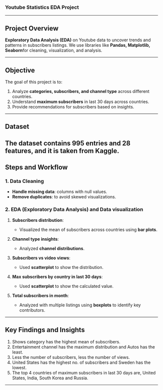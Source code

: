 ### Youtube Statistics EDA Project  

---

## Project Overview
**Exploratory Data Analysis (EDA)** on Youtube data to uncover trends and patterns in subscribers listings. We use libraries like **Pandas, Matplotlib, Seaborn**for cleaning, visualization, and analysis. 

---

## Objective
The goal of this project is to:
1. Analyze **categories, subscribers, and channel type** across different countries.
2. Understand **maximum subscribers** in last 30 days across countries.
3. Provide recommendations for subscribers based on insights.

---

## Dataset
The dataset contains **995 entries and 28 features**, and it is taken from Kaggle. 
---

## Steps and Workflow

### 1. Data Cleaning
- **Handle missing data**: columns with null values.
- **Remove duplicates**: to avoid skewed visualizations.

### 2. EDA (Exploratory Data Analysis) and Data visualization
1. **Subscribers distribution**: 
   - Visualized the mean of subscribers across countries using **bar plots**.
     
2. **Channel type insights**:
   - Analyzed **channel distributions**.

3. **Subscribers vs video views**:
   - Used **scatterplot** to show the distribution.

4. **Max subscribers by country in last 30 days**:
   - Used **scatterplot** to show the calculated value.

5. **Total subscribers in month**:
   - Analyzed with multiple listings using **boxplots** to identify key contributors.

---

## Key Findings and Insights
1. Shows category has the highest mean of subscribers.  
2. Entertainment channel has the maximum distribution and Autos has the least.
3. Less the number of subscribers, less the number of views.
4. United States has the highest no. of subscribers and Sweden has the lowest.
5. The top 4 countries of maximum subscribers in last 30 days are, United States, India, South Korea and Russia.
---
